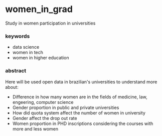 # women_in_grad
Study in women participation in universities 

### keywords
- data science
- women in tech
- women in higher education

### abstract
Here will be used open data in brazilian's universities to understand more about:

- Difference in how many women are in the fields of medicine, law, engeering, computer science
- Gender proportion in public and private universities
- How did quota system affect the number of women in university 
- Gender affect the drop out rate
- Women proportion in PHD inscriptions considering the courses with more and less women